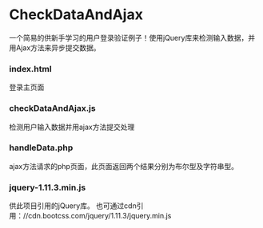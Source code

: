 # CheckDataAndAjax
一个简易的供新手学习的用户登录验证例子！使用jQuery库来检测输入数据，并用Ajax方法来异步提交数据。

### index.html
登录主页面

### checkDataAndAjax.js
检测用户输入数据并用ajax方法提交处理

### handleData.php
ajax方法请求的php页面，此页面返回两个结果分别为布尔型及字符串型。

### jquery-1.11.3.min.js
供此项目引用的jQuery库。
也可通过cdn引用：//cdn.bootcss.com/jquery/1.11.3/jquery.min.js

